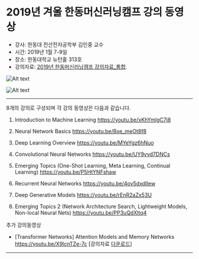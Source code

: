 2019년 겨울 한동머신러닝캠프 강의 동영상
======================================

* 강사: 한동대 전산전자공학부 김인중 교수
* 시간: 2019년 1월 7-9일
* 장소: 한동대학교 뉴턴홀 313호
* 강의자료: [2019년 한동머신러닝캠프 강의자료_통합](2019_HGU_ML_Camp_LectureNote.pdf).

![Alt text](2019_HGU_ML_Camp_Title.jpg)

![Alt text](2019_HGU_ML_Camp_Program.jpg)





<hr/>

8개의 강의로 구성되며 각 강의 동영상은 다음과 같습니다.


1. Introduction to Machine Learning
https://youtu.be/xKhYmlgC7j8

2. Neural Network Basics
https://youtu.be/Bxe_meOt8f8

3. Deep Learning Overview
https://youtu.be/MYeYgz6hNuo

4. Convolutional Neural Networks
https://youtu.be/UY9vvd7DNCs

5. Emerging Topics (One-Shot Learning, Meta Learning, Continual Learning)
https://youtu.be/P5HtYNFshaw

6. Recurrent Neural Networks
https://youtu.be/4ov5dxdIIew

7. Deep Generative Models
https://youtu.be/rEnR2aZx53U

8. Emerging Topics 2 (Network Architecture Search, Lightweight Models, Non-local Neural Nets)
https://youtu.be/PP3uQdXltq4



추가 강의동영상

* \[Transformer Networks\] Attention Models and Memory Networks
https://youtu.be/X9lcnTZe-7c
\[강의자료 [다운로드](https://github.com/callee2006/2019-Winter-HGU-Machine-Learing-Camp/blob/master/20200806%20Attention%20Models%20and%20Memory%20Networks_s.pdf)\]

<hr/>

